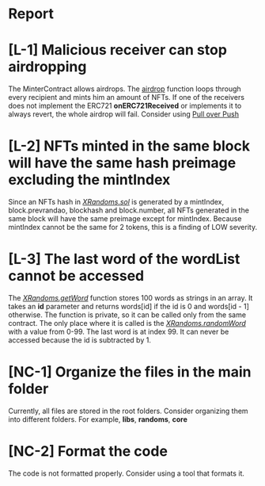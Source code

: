 # Report

# [L-1] Malicious receiver can stop airdropping
The MinterContract allows airdrops. The [airdrop](https://github.com/code-423n4/2023-10-nextgen/blob/8b518196629faa37eae39736837b24926fd3c07c/smart-contracts/MinterContract.sol#L181-L192) function loops through every recipient and mints him an amount of NFTs. If one of the receivers does not implement the ERC721 **onERC721Received** or implements it to always revert, the whole airdrop will fail. Consider using [Pull over Push](https://fravoll.github.io/solidity-patterns/pull_over_push.html)

# [L-2] NFTs minted in the same block will have the same hash preimage excluding the mintIndex
Since an NFTs hash in [*XRandoms.sol*](https://github.com/code-423n4/2023-10-nextgen/blob/8b518196629faa37eae39736837b24926fd3c07c/smart-contracts/XRandoms.sol#L35-L43) is generated by a mintIndex, block.prevrandao, blockhash and block.number, all NFTs generated in the same block will have the same preimage except for mintIndex. Because mintIndex cannot be the same for 2 tokens, this is a finding of LOW severity.

# [L-3] The last word of the wordList cannot be accessed
The [*XRandoms.getWord*](https://github.com/code-423n4/2023-10-nextgen/blob/8b518196629faa37eae39736837b24926fd3c07c/smart-contracts/XRandoms.sol#L15-L33) function stores 100 words as strings in an array. It takes an **id** parameter and returns words[id] if the id is 0 and words[id - 1] otherwise.
The function is private, so it can be called only from the same contract. The only place where it is called is the [*XRandoms.randomWord*](https://github.com/code-423n4/2023-10-nextgen/blob/8b518196629faa37eae39736837b24926fd3c07c/smart-contracts/XRandoms.sol#L40-L43) with a value from 0-99. The last word is at index 99. It can never be accessed because the id is subtracted by 1.


# [NC-1] Organize the files in the main folder
Currently, all files are stored in the root folders. Consider organizing them into different folders. For example, **libs**, **randoms**, **core**

# [NC-2] Format the code
The code is not formatted properly. Consider using a tool that formats it.